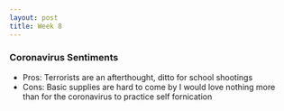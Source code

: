 ```yaml
---
layout: post
title: Week 8
---
```


### Coronavirus Sentiments

* Pros: Terrorists are an afterthought, ditto for school shootings
* Cons: Basic supplies are hard to come by
I would love nothing more than for the coronavirus to practice self fornication
